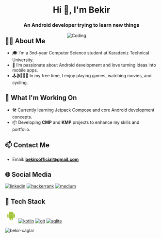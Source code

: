 <h1 align="center">Hi 👋, I'm Bekir</h1>
<h3 align="center">An Android developer trying to learn new things</h3>

<img align="right" alt="Coding" width="300" src="https://miro.medium.com/v2/resize:fit:800/1*zzTEyTwyy7jXibtqVWg84Q.gif">

## 🧑‍💻 About Me
- 🎓 I’m a 3nd-year Computer Science student at Karadeniz Technical University.
- 📱 I’m passionate about Android development and love turning ideas into mobile apps.
- 🕹️🎬🚴🏻‍♀️ In my free time, I enjoy playing games, watching movies, and cycling.

## 🚧 What I'm Working On
- 🛠 Currently learning Jetpack Compose and core Android development concepts.
- 📦 Developing **CMP** and **KMP** projects to enhance my skills and portfolio.

## 📫 Contact Me
- Email: **bekircofficial@gmail.com**

## 🌐 Social Media
<p align="left">
<a href="https://www.linkedin.com/in/bekir-%C3%A7a%C4%9Flar-2a643b280/" target="_blank"><img src="https://raw.githubusercontent.com/rahuldkjain/github-profile-readme-generator/master/src/images/icons/Social/linked-in-alt.svg" alt="linkedin" height="30" width="40" /></a>
<a href="https://www.hackerrank.com/profile/bekircofficial" target="_blank"><img src="https://raw.githubusercontent.com/rahuldkjain/github-profile-readme-generator/master/src/images/icons/Social/hackerrank.svg" alt="hackerrank" height="30" width="40" /></a>
<a href="https://medium.com/@bekircofficial" target="_blank"><img src="https://raw.githubusercontent.com/rahuldkjain/github-profile-readme-generator/master/src/images/icons/Social/medium.svg" alt="medium" height="30" width="40" /></a>
</p>

## 🧰 Tech Stack
<p align="left">
  <a href="https://developer.android.com" target="_blank"><img src="https://raw.githubusercontent.com/devicons/devicon/master/icons/android/android-original-wordmark.svg" alt="android" width="40" height="40"/></a>
  <a href="https://kotlinlang.org" target="_blank"><img src="https://www.vectorlogo.zone/logos/kotlinlang/kotlinlang-icon.svg" alt="kotlin" width="40" height="40"/></a>
  <a href="https://git-scm.com/" target="_blank"><img src="https://www.vectorlogo.zone/logos/git-scm/git-scm-icon.svg" alt="git" width="40" height="40"/></a>
  <a href="https://www.sqlite.org/" target="_blank"><img src="https://www.vectorlogo.zone/logos/sqlite/sqlite-icon.svg" alt="sqlite" width="40" height="40"/></a>
</p>

<p><img align="left" src="https://github-readme-stats.vercel.app/api/top-langs?username=bekir-caglar&show_icons=true&locale=en&layout=compact" alt="bekir-caglar" /></p>
